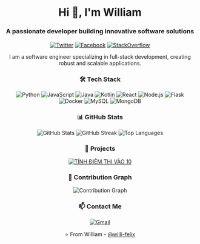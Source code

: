 <!-- Introduction -->
<h1 align="center">Hi 👋, I'm William</h1>
<h3 align="center">A passionate developer building innovative software solutions</h3>

<!-- Social Media Links -->
<p align="center" width: 50px;>
  <a href="https://twitter.com/yourusername" target="blank"><img align="center" src="https://img.icons8.com/fluent/48/000000/twitter.png" alt="Twitter" /></a>
  <a href="https://facebook.com/taucoe0" target="blank"><img align="center" src="https://img.icons8.com/?size=100&id=118497&format=png&color=000000" alt="Facebook" /></a>
  <a href="https://stackoverflow.com/users/yourusername" target="blank"><img align="center" src="https://img.icons8.com/fluent/48/000000/stackoverflow.png" alt="StackOverflow" /></a>
</p>

<!-- About Me -->
<p align="center">I am a software engineer specializing in full-stack development, creating robust and scalable applications.</p>

<!-- Tech Stack -->
<h3 align="center">🛠 Tech Stack</h3>
<p align="center">
  <img src="https://img.icons8.com/color/48/000000/python.png" alt="Python"/>
  <img src="https://img.icons8.com/color/48/000000/javascript.png" alt="JavaScript"/>
  <img src="https://img.icons8.com/color/48/000000/java-coffee-cup-logo.png" alt="Java"/>
  <img src="https://img.icons8.com/color/48/000000/kotlin.png" alt="Kotlin"/>
  <img src="https://img.icons8.com/color/48/000000/react-native.png" alt="React"/>
  <img src="https://img.icons8.com/color/48/000000/nodejs.png" alt="Node.js"/>
  <img src="https://img.icons8.com/color/48/000000/flask.png" alt="Flask"/>
  <img src="https://img.icons8.com/color/48/000000/docker.png" alt="Docker"/>
  <img src="https://img.icons8.com/color/48/000000/mysql-logo.png" alt="MySQL"/>
  <img src="https://img.icons8.com/color/48/000000/mongodb.png" alt="MongoDB"/>
</p>

<!-- GitHub Stats -->
<h3 align="center">📊 GitHub Stats</h3>
<p align="center">
  <img src="https://github-readme-stats.vercel.app/api?username=william-felix&show_icons=true&theme=tokyonight" alt="GitHub Stats" />
  <img src="https://github-readme-streak-stats.herokuapp.com/?user=william-felix&theme=tokyonight" alt="GitHub Streak" />
  <img src="https://github-readme-stats.vercel.app/api/top-langs/?username=william-felix&layout=compact&theme=tokyonight" alt="Top Languages" />
</p>

<!-- Projects -->
<h3 align="center">🚀 Projects</h3>
<p align="center">
  <a href="https://github.com/willi-felix/tdtv10" target="_blank">
    <img src="https://github-readme-stats.vercel.app/api/pin/?username=willi-felix&repo=tdtv101&theme=tokyonight" alt="TÍNH ĐIỂM THI VÀO 10" />
  </a>
</p>

<!-- Contribution Graph -->
<h3 align="center">🌱 Contribution Graph</h3>
<p align="center">
  <img src="https://activity-graph.herokuapp.com/graph?username=yourusername&theme=tokyo-night" alt="Contribution Graph" />
</p>

<!-- Contact -->
<h3 align="center">📫 Contact Me</h3>
<p align="center">
  <a href="mailto:demo3546.us@gmail.com"><img src="https://img.icons8.com/fluent/48/000000/gmail.png" alt="Gmail" /></a>
</p>

<!-- Footer -->
<p align="center">⭐️ From William - <a href="https://github.com/willi-felix">@willi-felix</a></p>
